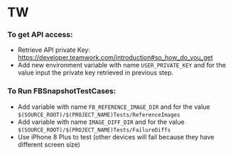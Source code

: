 # TW

### To get API access:
- Retrieve API private Key: https://developer.teamwork.com/introduction#so_how_do_you_get
- Add new environment variable with name `USER_PRIVATE_KEY` and for the value input the private key retrieved in previous step.

### To Run FBSnapshotTestCases:
- Add variable with name `FB_REFERENCE_IMAGE_DIR` and for the value `$(SOURCE_ROOT)/$(PROJECT_NAME)Tests/ReferenceImages`
- Add variable with name `IMAGE_DIFF_DIR` and for the value `$(SOURCE_ROOT)/$(PROJECT_NAME)Tests/FailureDiffs`
- Use iPhone 8 Plus to test (other devices will fail because they have different screen size)

